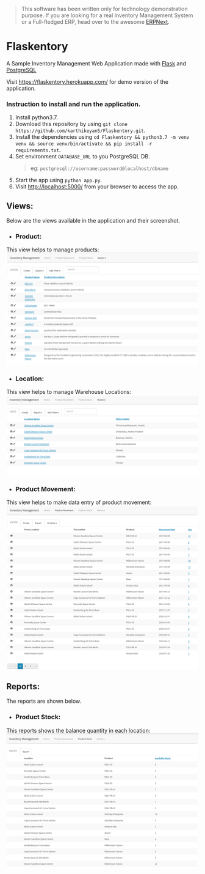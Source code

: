 >  This software has been written only for technology demonstration purpose. If you are looking for a real Inventory Management System or a Full-fledged ERP, head over to the awesome [ERPNext](https://github.com/frappe/erpnext).

# Flaskentory

A Sample Inventory Management Web Application made with [Flask](http://flask.pocoo.org/) and [PostgreSQL](https://www.postgresql.org)

Visit https://flaskentory.herokuapp.com/ for demo version of the application.

### Instruction to install and run the application.
1. Install python3.7.
2. Download this repository by using `git clone https://github.com/karthikeyan5/Flaskentory.git`.
3. Install the dependencies using `cd Flaskentory && python3.7 -m venv venv && source venv/bin/activate && pip install -r requirements.txt`.
4. Set environment `DATABASE_URL` to you PostgreSQL DB. 
     > eg: `postgresql://username:password@localhost/dbname`
5. Start the app using `python app.py`. 
6. Visit [http://localhost:5000/](http://localhost:5000/) from your browser to access the app.

## Views:
Below are the views available in the application and their screenshot. 
- ### Product:
This view helps to manage products:
![Product page](docs/screenshots/product_master.png?raw=true "Product View")

- ### Location:
This view helps to manage Warehouse Locations:
![Location page](docs/screenshots/location_master.png?raw=true "Location View")

- ### Product Movement:
This view helps to make data entry of product movement:
![Product Movement page](docs/screenshots/product_movement.png?raw=true "Product Movement View")

## Reports:
The reports are shown below.
- ### Product Stock:
This reports shows the balance quantity in each location:
![Product Stock page](docs/screenshots/Product_stock.png?raw=true "Product Stock View")
